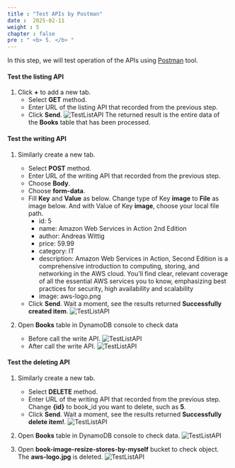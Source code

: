 ```yaml
---
title : "Test APIs by Postman"
date :  2025-02-11
weight : 5
chapter : false
pre : " <b> 5. </b> "
---
```

In this step, we will test operation of the APIs using [Postman](https://www.postman.com/downloads/) tool.

#### Test the listing API

1. Click **+** to add a new tab.
    - Select **GET** method.
    - Enter URL of the listing API that recorded from the previous step.
    - Click **Send**.
      ![TestListAPI](/images/temp/1/85.png?width=90pc)
The returned result is the entire data of the **Books** table that has been processed.

#### Test the writing API

1. Similarly create a new tab.
    - Select **POST** method.
    - Enter URL of the writing API that recorded from the previous step.
    - Choose **Body**.
    - Choose **form-data**.
    - Fill **Key** and **Value** as below. Change type of Key **image** to **File** as image below. And with Value of Key **image**, choose your local file path.
      - id: 5
      - name: Amazon Web Services in Action 2nd Edition
      - author: Andreas Wittig
      - price: 59.99
      - category: IT
      - description: Amazon Web Services in Action, Second Edition is a comprehensive introduction to computing, storing, and networking in the AWS cloud. You'll find clear, relevant coverage of all the essential AWS services you to know, emphasizing best practices for security, high availability and scalability
      - image: aws-logo.png
    - Click **Send**. Wait a moment, see the results returned **Successfully created item**.
      ![TestListAPI](/images/temp/1/86.png?width=90pc)

2. Open **Books** table in DynamoDB console to check data
    - Before call the write API.
      ![TestListAPI](/images/temp/1/87.png?width=90pc)
    - After call the write API.
      ![TestListAPI](/images/temp/1/88.png?width=90pc)

#### Test the deleting API

1. Similarly create a new tab.
    - Select **DELETE** method.
    - Enter URL of the writing API that recorded from the previous step. Change **{id}** to book_id you want to delete, such as **5**.
    - Click **Send**. Wait a moment, see the results returned **Successfully delete item!**.
      ![TestListAPI](/images/temp/1/89.png?width=90pc)

2. Open **Books** table in DynamoDB console to check data.
    ![TestListAPI](/images/temp/1/87.png?width=90pc)

3. Open **book-image-resize-stores-by-myself** bucket to check object. The **aws-logo.jpg** is deleted.
    ![TestListAPI](/images/temp/1/90.png?width=90pc)
